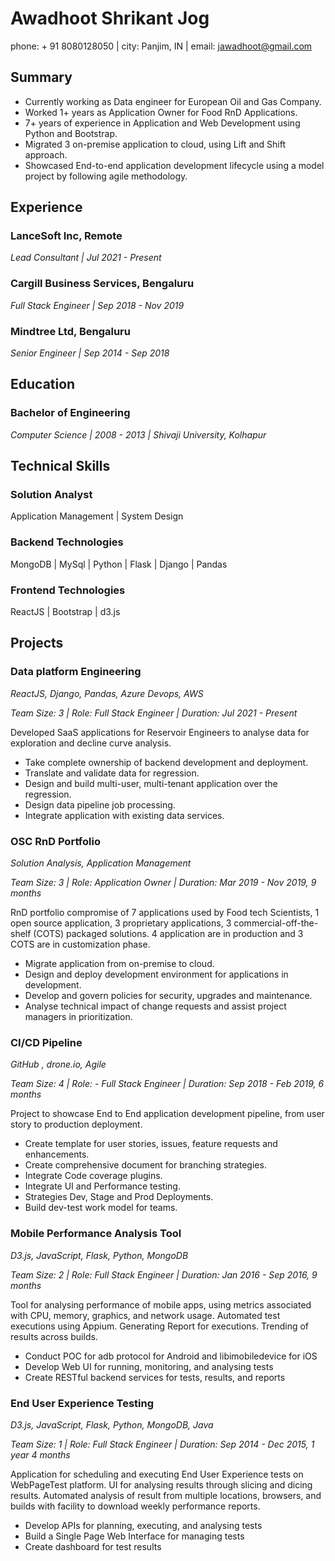 # Awadhoot Shrikant Jog

phone: + 91 8080128050 | city: Panjim, IN | email: jawadhoot@gmail.com

## Summary

- Currently working as Data engineer for European Oil and Gas Company.
- Worked 1+ years as Application Owner for Food RnD Applications.
- 7+ years of experience in Application and Web Development using Python and Bootstrap.
- Migrated 3 on-premise application to cloud, using Lift and Shift approach.
- Showcased End-to-end application development lifecycle using a model project by following agile methodology.
  
## Experience

### LanceSoft Inc, Remote

*Lead Consultant | Jul 2021 - Present*

### Cargill Business Services, Bengaluru

*Full Stack Engineer | Sep 2018 - Nov 2019*

### Mindtree Ltd, Bengaluru

*Senior Engineer | Sep 2014 - Sep 2018*

## Education

### Bachelor of Engineering

*Computer Science | 2008 - 2013 | Shivaji University, Kolhapur*

## Technical Skills

### Solution Analyst

Application Management | System Design

### Backend Technologies

MongoDB | MySql | Python | Flask | Django | Pandas

### Frontend Technologies

ReactJS | Bootstrap | d3.js

## Projects

### Data platform Engineering

*ReactJS, Django, Pandas, Azure Devops, AWS*

*Team Size: 3 | Role: Full Stack Engineer | Duration: Jul 2021 - Present*

Developed SaaS applications for Reservoir Engineers to analyse data for exploration and decline curve analysis.

- Take complete ownership of backend development and deployment.
- Translate and validate data for regression.
- Design and build multi-user, multi-tenant application over the regression.
- Design data pipeline job processing.
- Integrate application with existing data services.

### OSC RnD Portfolio

*Solution Analysis, Application Management*

*Team Size: 3 | Role: Application Owner | Duration: Mar 2019 - Nov 2019, 9 months*

RnD portfolio compromise of 7 applications used by Food tech Scientists, 1 open source application, 3 proprietary applications, 3 commercial-off-the-shelf (COTS) packaged solutions. 4 application are in production and 3 COTS are in customization phase.

- Migrate application from on-premise to cloud.
- Design and deploy development environment for applications in development.
- Develop and govern policies for security, upgrades and maintenance.
- Analyse technical impact of change requests and assist project managers in prioritization.

### CI/CD Pipeline

*GitHub , drone.io, Agile*

*Team Size: 4 | Role: - Full Stack Engineer | Duration: Sep 2018 - Feb 2019, 6 months*

Project to showcase End to End application development pipeline, from user story to production deployment.

- Create template for user stories, issues, feature requests and enhancements.
- Create comprehensive document for branching strategies.
- Integrate Code coverage plugins.
- Integrate UI and Performance testing.
- Strategies Dev, Stage and Prod Deployments.
- Build dev-test work model for teams.

### Mobile Performance Analysis Tool

*D3.js, JavaScript, Flask, Python, MongoDB*

*Team Size: 2 | Role: Full Stack Engineer | Duration: Jan 2016 - Sep 2016, 9 months*

Tool for analysing performance of mobile apps, using metrics associated with CPU, memory, graphics, and network usage. Automated test executions using Appium. Generating Report for executions. Trending of results across builds.

- Conduct POC for adb protocol for Android and libimobiledevice for iOS
- Develop Web UI for running, monitoring, and analysing tests
- Create RESTful backend services for tests, results, and reports

### End User Experience Testing

*D3.js, JavaScript, Flask, Python, MongoDB, Java*

*Team Size: 1 | Role: Full Stack Engineer | Duration: Sep 2014 - Dec 2015, 1 year 4 months*

Application for scheduling and executing End User Experience tests on WebPageTest platform. UI for analysing results through slicing and dicing results. Automated analysis of result from multiple locations, browsers, and builds with facility to download weekly performance reports.

- Develop APIs for planning, executing, and analysing tests
- Build a Single Page Web Interface for managing tests
- Create dashboard for test results
